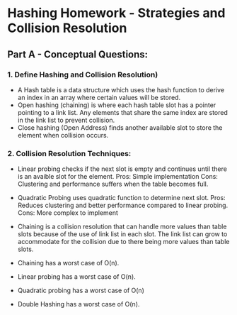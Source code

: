 # Hashing Homework - Strategies and Collision Resolution

## Part A - Conceptual Questions:
### 1. Define Hashing and Collision Resolution)
- A Hash table is a data structure which uses the hash function to derive an index in an array where certain values will be stored.
- Open hashing (chaining) is where each hash table slot has a pointer pointing to a link list. Any elements that share
  the same index are stored in the link list to prevent collision.
- Close hashing (Open Address) finds another available slot to store the element when collision occurs.

### 2. Collision Resolution Techniques:
- Linear probing checks if the next slot is empty and continues until there is an avaible slot for the element.
  Pros: Simple implementation
  Cons: Clustering and performance suffers when the table becomes full.

- Quadratic Probing uses quadratic function to determine next slot.
  Pros: Reduces clustering and better performance compared to linear probing.
  Cons: More complex to implement

- Chaining is a collision resolution that can handle more values than table slots because of the use of link list in each slot.
  The link list can grow to accommodate for the collision due to there being more values than table slots. 
- Chaining has a worst case of O(n).
- Linear probing has a worst case of O(n).
- Quadratic probing has a worst case of O(n)
- Double Hashing has a worst case of O(n).
